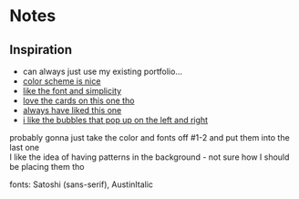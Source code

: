 # Notes

## Inspiration

- can always just use my existing portfolio...
- [color scheme is nice](https://www.behance.net/gallery/146736515/Portfolio-Graphic-Designer?tracking_source=search_projects%7Cportfolio)
- [like the font and simplicity](https://christy-hu.com/index.html)
- [love the cards on this one tho](https://dyotanya.com/en)
- [always have liked this one](https://karinasirqueira.com/)
- [i like the bubbles that pop up on the left and right](https://olhauzhykova.com/)

probably gonna just take the color and fonts off #1-2 and put them into the last one  
I like the idea of having patterns in the background - not sure how I should be placing them tho

fonts: Satoshi (sans-serif), AustinItalic
